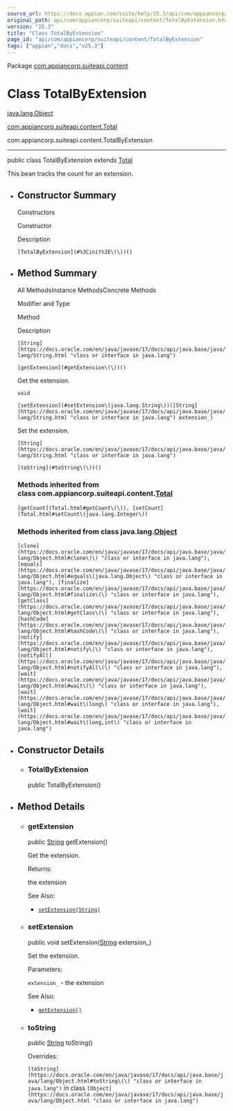 ```yaml
---
source_url: https://docs.appian.com/suite/help/25.3/api/com/appiancorp/suiteapi/content/TotalByExtension.html
original_path: api/com/appiancorp/suiteapi/content/TotalByExtension.html
version: "25.3"
title: "Class TotalByExtension"
page_id: "api/com/appiancorp/suiteapi/content/TotalByExtension"
tags: ["appian","docs","v25.3"]
---
```



Package [com.appiancorp.suiteapi.content](package-summary.html)

# Class TotalByExtension

[java.lang.Object](https://docs.oracle.com/en/java/javase/17/docs/api/java.base/java/lang/Object.html "class or interface in java.lang")

[com.appiancorp.suiteapi.content.Total](Total.html "class in com.appiancorp.suiteapi.content")

com.appiancorp.suiteapi.content.TotalByExtension

* * *

public class TotalByExtension extends [Total](Total.html "class in com.appiancorp.suiteapi.content")

This bean tracks the count for an extension.

-   ## Constructor Summary

    Constructors

    Constructor

    Description

    `[TotalByExtension](#%3Cinit%3E\(\))()`

-   ## Method Summary

    All MethodsInstance MethodsConcrete Methods

    Modifier and Type

    Method

    Description

    `[String](https://docs.oracle.com/en/java/javase/17/docs/api/java.base/java/lang/String.html "class or interface in java.lang")`

    `[getExtension](#getExtension\(\))()`

    Get the extension.

    `void`

    `[setExtension](#setExtension\(java.lang.String\))([String](https://docs.oracle.com/en/java/javase/17/docs/api/java.base/java/lang/String.html "class or interface in java.lang") extension_)`

    Set the extension.

    `[String](https://docs.oracle.com/en/java/javase/17/docs/api/java.base/java/lang/String.html "class or interface in java.lang")`

    `[toString](#toString\(\))()`

    ### Methods inherited from class com.appiancorp.suiteapi.content.[Total](Total.html "class in com.appiancorp.suiteapi.content")

    `[getCount](Total.html#getCount\(\)), [setCount](Total.html#setCount\(java.lang.Integer\))`

    ### Methods inherited from class java.lang.[Object](https://docs.oracle.com/en/java/javase/17/docs/api/java.base/java/lang/Object.html "class or interface in java.lang")

    `[clone](https://docs.oracle.com/en/java/javase/17/docs/api/java.base/java/lang/Object.html#clone\(\) "class or interface in java.lang"), [equals](https://docs.oracle.com/en/java/javase/17/docs/api/java.base/java/lang/Object.html#equals\(java.lang.Object\) "class or interface in java.lang"), [finalize](https://docs.oracle.com/en/java/javase/17/docs/api/java.base/java/lang/Object.html#finalize\(\) "class or interface in java.lang"), [getClass](https://docs.oracle.com/en/java/javase/17/docs/api/java.base/java/lang/Object.html#getClass\(\) "class or interface in java.lang"), [hashCode](https://docs.oracle.com/en/java/javase/17/docs/api/java.base/java/lang/Object.html#hashCode\(\) "class or interface in java.lang"), [notify](https://docs.oracle.com/en/java/javase/17/docs/api/java.base/java/lang/Object.html#notify\(\) "class or interface in java.lang"), [notifyAll](https://docs.oracle.com/en/java/javase/17/docs/api/java.base/java/lang/Object.html#notifyAll\(\) "class or interface in java.lang"), [wait](https://docs.oracle.com/en/java/javase/17/docs/api/java.base/java/lang/Object.html#wait\(\) "class or interface in java.lang"), [wait](https://docs.oracle.com/en/java/javase/17/docs/api/java.base/java/lang/Object.html#wait\(long\) "class or interface in java.lang"), [wait](https://docs.oracle.com/en/java/javase/17/docs/api/java.base/java/lang/Object.html#wait\(long,int\) "class or interface in java.lang")`

-   ## Constructor Details

    -   ### TotalByExtension

        public TotalByExtension()

-   ## Method Details

    -   ### getExtension

        public [String](https://docs.oracle.com/en/java/javase/17/docs/api/java.base/java/lang/String.html "class or interface in java.lang") getExtension()

        Get the extension.

        Returns:

        the extension

        See Also:

        -   [`setExtension(String)`](#setExtension\(java.lang.String\))

    -   ### setExtension

        public void setExtension([String](https://docs.oracle.com/en/java/javase/17/docs/api/java.base/java/lang/String.html "class or interface in java.lang") extension\_)

        Set the extension.

        Parameters:

        `extension_` - the extension

        See Also:

        -   [`getExtension()`](#getExtension\(\))

    -   ### toString

        public [String](https://docs.oracle.com/en/java/javase/17/docs/api/java.base/java/lang/String.html "class or interface in java.lang") toString()

        Overrides:

        `[toString](https://docs.oracle.com/en/java/javase/17/docs/api/java.base/java/lang/Object.html#toString\(\) "class or interface in java.lang")` in class `[Object](https://docs.oracle.com/en/java/javase/17/docs/api/java.base/java/lang/Object.html "class or interface in java.lang")`